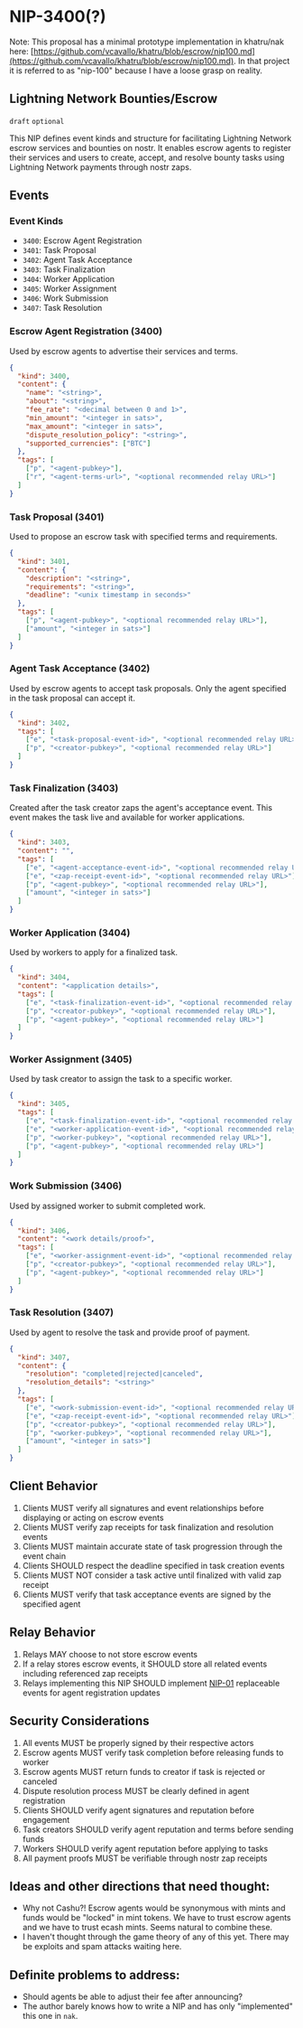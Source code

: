 NIP-3400(?)
=======

Note: This proposal has a minimal prototype implementation in khatru/nak here: [https://github.com/vcavallo/khatru/blob/escrow/nip100.md](https://github.com/vcavallo/khatru/blob/escrow/nip100.md). In that project it is referred to as "nip-100" because I have a loose grasp on reality.

Lightning Network Bounties/Escrow
---------------------------------

`draft` `optional`

This NIP defines event kinds and structure for facilitating Lightning Network escrow services and bounties on nostr. It enables escrow agents to register their services and users to create, accept, and resolve bounty tasks using Lightning Network payments through nostr zaps.

## Events

### Event Kinds

- `3400`: Escrow Agent Registration
- `3401`: Task Proposal
- `3402`: Agent Task Acceptance  
- `3403`: Task Finalization
- `3404`: Worker Application
- `3405`: Worker Assignment
- `3406`: Work Submission
- `3407`: Task Resolution

### Escrow Agent Registration (3400)

Used by escrow agents to advertise their services and terms.

```json
{
  "kind": 3400,
  "content": {
    "name": "<string>",
    "about": "<string>",
    "fee_rate": "<decimal between 0 and 1>",
    "min_amount": "<integer in sats>",
    "max_amount": "<integer in sats>",
    "dispute_resolution_policy": "<string>",
    "supported_currencies": ["BTC"]
  },
  "tags": [
    ["p", "<agent-pubkey>"],
    ["r", "<agent-terms-url>", "<optional recommended relay URL>"]
  ]
}
```

### Task Proposal (3401)

Used to propose an escrow task with specified terms and requirements.

```json
{
  "kind": 3401,
  "content": {
    "description": "<string>",
    "requirements": "<string>",
    "deadline": "<unix timestamp in seconds>"
  },
  "tags": [
    ["p", "<agent-pubkey>", "<optional recommended relay URL>"],
    ["amount", "<integer in sats>"]
  ]
}
```

### Agent Task Acceptance (3402)

Used by escrow agents to accept task proposals. Only the agent specified in the task proposal can accept it.

```json
{
  "kind": 3402,
  "tags": [
    ["e", "<task-proposal-event-id>", "<optional recommended relay URL>"],
    ["p", "<creator-pubkey>", "<optional recommended relay URL>"]
  ]
}
```

### Task Finalization (3403)

Created after the task creator zaps the agent's acceptance event. This event makes the task live and available for worker applications.

```json
{
  "kind": 3403,
  "content": "",
  "tags": [
    ["e", "<agent-acceptance-event-id>", "<optional recommended relay URL>"],
    ["e", "<zap-receipt-event-id>", "<optional recommended relay URL>"],
    ["p", "<agent-pubkey>", "<optional recommended relay URL>"],
    ["amount", "<integer in sats>"]
  ]
}
```

### Worker Application (3404)

Used by workers to apply for a finalized task.

```json
{
  "kind": 3404,
  "content": "<application details>",
  "tags": [
    ["e", "<task-finalization-event-id>", "<optional recommended relay URL>"],
    ["p", "<creator-pubkey>", "<optional recommended relay URL>"],
    ["p", "<agent-pubkey>", "<optional recommended relay URL>"]
  ]
}
```

### Worker Assignment (3405)

Used by task creator to assign the task to a specific worker.

```json
{
  "kind": 3405,
  "tags": [
    ["e", "<task-finalization-event-id>", "<optional recommended relay URL>"],
    ["e", "<worker-application-event-id>", "<optional recommended relay URL>"],
    ["p", "<worker-pubkey>", "<optional recommended relay URL>"],
    ["p", "<agent-pubkey>", "<optional recommended relay URL>"]
  ]
}
```

### Work Submission (3406)

Used by assigned worker to submit completed work.

```json
{
  "kind": 3406,
  "content": "<work details/proof>",
  "tags": [
    ["e", "<worker-assignment-event-id>", "<optional recommended relay URL>"],
    ["p", "<creator-pubkey>", "<optional recommended relay URL>"],
    ["p", "<agent-pubkey>", "<optional recommended relay URL>"]
  ]
}
```

### Task Resolution (3407)

Used by agent to resolve the task and provide proof of payment.

```json
{
  "kind": 3407,
  "content": {
    "resolution": "completed|rejected|canceled",
    "resolution_details": "<string>"
  },
  "tags": [
    ["e", "<work-submission-event-id>", "<optional recommended relay URL>"],
    ["e", "<zap-receipt-event-id>", "<optional recommended relay URL>"],
    ["p", "<creator-pubkey>", "<optional recommended relay URL>"],
    ["p", "<worker-pubkey>", "<optional recommended relay URL>"],
    ["amount", "<integer in sats>"]
  ]
}
```

## Client Behavior

1. Clients MUST verify all signatures and event relationships before displaying or acting on escrow events
2. Clients MUST verify zap receipts for task finalization and resolution events
3. Clients MUST maintain accurate state of task progression through the event chain
4. Clients SHOULD respect the deadline specified in task creation events
5. Clients MUST NOT consider a task active until finalized with valid zap receipt
6. Clients MUST verify that task acceptance events are signed by the specified agent

## Relay Behavior

1. Relays MAY choose to not store escrow events
2. If a relay stores escrow events, it SHOULD store all related events including referenced zap receipts
3. Relays implementing this NIP SHOULD implement [NIP-01](01.md) replaceable events for agent registration updates

## Security Considerations

1. All events MUST be properly signed by their respective actors
2. Escrow agents MUST verify task completion before releasing funds to worker
3. Escrow agents MUST return funds to creator if task is rejected or canceled
4. Dispute resolution process MUST be clearly defined in agent registration
5. Clients SHOULD verify agent signatures and reputation before engagement
6. Task creators SHOULD verify agent reputation and terms before sending funds
7. Workers SHOULD verify agent reputation before applying to tasks
8. All payment proofs MUST be verifiable through nostr zap receipts

## Ideas and other directions that need thought:

- Why not Cashu?! Escrow agents would be synonymous with mints and funds would be "locked" in mint tokens. We have to trust escrow agents and we have to trust ecash mints. Seems natural to combine these.
- I haven't thought through the game theory of any of this yet. There may be exploits and spam attacks waiting here.

## Definite problems to address:

- Should agents be able to adjust their fee after announcing?
- The author barely knows how to write a NIP and has only "implemented" this one in `nak`. 

